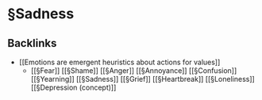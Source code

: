 # §Sadness
## Backlinks
* [[Emotions are emergent heuristics about actions for values]]
	* [[§Fear]]
[[§Shame]]
[[§Anger]]
[[§Annoyance]]
[[§Confusion]]
[[§Yearning]]
[[§Sadness]]
[[§Grief]]
[[§Heartbreak]]
[[§Loneliness]]
[[§Depression (concept)]]

<!-- #p1 -->

<!-- {BearID:AF9D38F9-9B8D-4797-ABC0-7E5E7F260768-13250-0000266F1E0BFD29} -->
